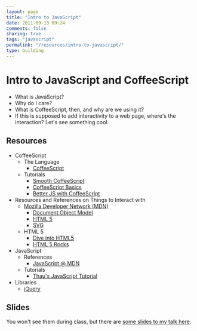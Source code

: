 ```yaml
---
layout: page
title: "Intro to JavaScript"
date: 2011-09-13 09:24
comments: false
sharing: true
tags: "javascript"
permalink: "/resources/intro-to-javascript/"
type: building
---
```


# Intro to JavaScript and CoffeeScript

* What is JavaScript?
* Why do I care?
* What is CoffeeScript, then, and why are we using it?
* If this is supposed to add interactivity to a web page, where's the
  interaction? Let's see something cool.

## Resources

* CoffeeScript
  - The Language
      + [CoffeeScript][cs]
  - Tutorials
      + [Smooth CoffeeScript][smooth]
      + [CoffeeScript Basics][basics]
      + [Better JS with CoffeeScript][betterjs]
* Resources and References on Things to Interact with
  - [Mozilla Developer Network (MDN)][mdn]
      + [Document Object Model][mdn-dom]
      + [HTML 5][mdn-html5]
      + [SVG][mdn-svg]
  - HTML 5
      + [Dive into HTML5][dive]
      + [HTML 5 Rocks][rocks]
* JavaScript
  - References
      + [JavaScript @ MDN][mdn-js]
  - Tutorials
      + [Thau's JavaScript Tutorial][thau]
* Libraries
  - [jQuery][jquery]

## Slides

You won't see them during class, but there are [some slides to my talk
here][slides].

[cs]: http://jashkenas.github.com/coffee-script/ 'CoffeeScript'
[smooth]: http://autotelicum.github.com/Smooth-CoffeeScript/ 'Smooth CoffeeScript'
[basics]: http://railscasts.com/episodes/267-coffeescript-basics 'CoffeeScript Basics'
[betterjs]: http://vimeo.com/35258313 'Better JS with CoffeeScript'
[mdn]: https://developer.mozilla.org/en-US/ 'Mozilla Developer Network'
[mdn-dom]: https://developer.mozilla.org/en/DOM 'Document Object Model (MDN)'
[mdn-html5]:  https://developer.mozilla.org/en/HTML/HTML5 'HTML 5 (MDN)'
[mdn-svg]: https://developer.mozilla.org/en/SVG 'Scalable Vector Graphics (MDN)'
[dive]: http://diveintohtml5.info/ 'Dive into HTML5'
[rocks]: http://www.html5rocks.com/en/ 'HTML 5 Rocks'
[mdn-js]: https://developer.mozilla.org/en/JavaScript 'JavaScript (MDN)'
[thau]: http://www.webmonkey.com/2010/02/javascript_tutorial/ "Thau's JavaScript Tutorial"
[jquery]: http://jquery.com/ 'jQuery'
[slides]: http://scholarslab.github.com/intro-to-js/ 'Introduction to JavaScript/CoffeeScript'
